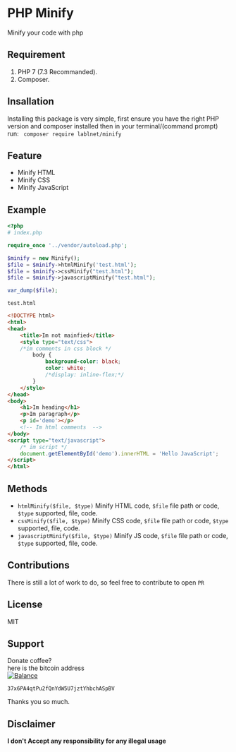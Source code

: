 # PHP Minify
Minify your code with php

## Requirement
1. PHP 7 (7.3 Recommanded).
2. Composer.

## Insallation
Installing this package is very simple, first ensure you have the right PHP version and composer installed then in your terminal/(command prompt) run:
``` composer require lablnet/minify```

## Feature
-   Minify HTML
-   Minify CSS
-   Minify JavaScript

## Example
```php
<?php
# index.php

require_once '../vendor/autoload.php';

$minify = new Minify();
$file = $minify->htmlMinify('test.html');
$file = $minify->cssMinify("test.html");
$file = $minify->javascriptMinify("test.html");

var_dump($file);
```
```test.html```
```html
<!DOCTYPE html>
<html>
<head>
	<title>Im not mainfied</title>
	<style type="text/css">
	/*im comments in css block */
		body {
			background-color: black;
			color: white;
			/*display: inline-flex;*/
		}
	</style>
</head>
<body>
	<h1>Im heading</h1>
	<p>Im paragraph</p>
	<p id='demo'></p>
	<!-- Im html comments  -->
</body>
<script type="text/javascript">
	/* im script */
	document.getElementById('demo').innerHTML = 'Hello JavaScript';
</script>
</html>
```

## Methods

- `htmlMinify($file, $type)` Minify HTML code, `$file` file path or code, `$type` supported, file, code.
- `cssMinify($file, $type)` Minify CSS code, `$file` file path or code, `$type` supported, file, code.
- `javascriptMinify($file, $type)` Minify JS code, `$file` file path or code, `$type` supported, file, code.

## Contributions  
There is still a lot of work to do, so feel free to contribute to open `PR`  
  
## License  
MIT  
  
## Support  
Donate coffee?  
here is the bitcoin address  
[![Balance](https://img.balancebadge.io/btc/37x6PA4qtPu2fQnYdW5U7jztYhbchASpBV.svg)](https://img.balancebadge.io/btc/37x6PA4qtPu2fQnYdW5U7jztYhbchASpBV.svg)

   ```37x6PA4qtPu2fQnYdW5U7jztYhbchASpBV```  
  
Thanks you so much.

## Disclaimer
**I don't Accept any responsibility for any illegal usage**